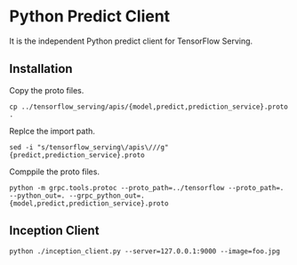 # Python Predict Client

It is the independent Python predict client for TensorFlow Serving.

## Installation

Copy the proto files.

```
cp ../tensorflow_serving/apis/{model,predict,prediction_service}.proto .
```

Replce the import path.

```
sed -i "s/tensorflow_serving\/apis\///g" {predict,prediction_service}.proto
```

Comppile the proto files.

```
python -m grpc.tools.protoc --proto_path=../tensorflow --proto_path=. --python_out=. --grpc_python_out=. {model,predict,prediction_service}.proto
```

## Inception Client

```
python ./inception_client.py --server=127.0.0.1:9000 --image=foo.jpg
```
